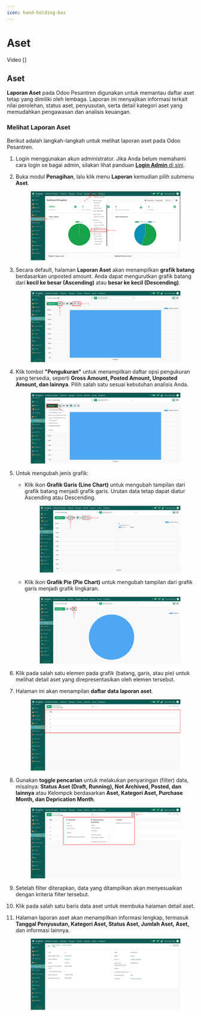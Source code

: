 ```yaml
---
icon: hand-holding-box
---
```


# Aset

Video \[]

## Aset

**Laporan Aset** pada Odoo Pesantren digunakan untuk memantau daftar aset tetap yang dimiliki oleh lembaga. Laporan ini menyajikan informasi terkait nilai perolehan, status aset, penyusutan, serta detail kategori aset yang memudahkan pengawasan dan analisis keuangan.

### Melihat Laporan Aset

Berikut adalah langkah-langkah untuk melihat laporan aset pada Odoo Pesantren.

1. Login menggunakan akun administrator. Jika Anda belum memahami cara login se bagai admin, silakan lihat panduan [**Login Admin** di sini](../../../panduan-login/login-admin.md).
2.  Buka modul **Penagihan**, lalu klik menu **Laporan** kemudian pilih submenu **Aset**.

    <figure><img src="../../../.gitbook/assets/images-797.png" alt=""><figcaption></figcaption></figure>


3.  Secara default, halaman **Laporan Aset** akan menampilkan **grafik batang** berdasarkan unposted amount. Anda dapat mengurutkan grafik batang dari **kecil ke besar (Ascending)** atau **besar ke kecil (Descending)**.&#x20;

    <figure><img src="../../../.gitbook/assets/images-798.png" alt=""><figcaption></figcaption></figure>


4.  Klik tombol **"Pengukuran"** untuk menampilkan daftar opsi pengukuran yang tersedia, seperti **Gross Amount, Posted Amount, Unposted Amount, dan lainnya**. Pilih salah satu sesuai kebutuhan analisis Anda.&#x20;

    <figure><img src="../../../.gitbook/assets/images-799.png" alt=""><figcaption></figcaption></figure>


5. Untuk mengubah jenis grafik:
   *   Klik ikon **Grafik Garis (Line Chart)** untuk mengubah tampilan dari grafik batang menjadi grafik garis. Urutan data tetap dapat diatur Ascending atau Descending.

       <figure><img src="../../../.gitbook/assets/images-800 (1).png" alt=""><figcaption></figcaption></figure>


   *   Klik ikon **Grafik Pie (Pie Chart)** untuk mengubah tampilan dari grafik garis menjadi grafik lingkaran.

       <figure><img src="../../../.gitbook/assets/images-801 (1).png" alt=""><figcaption></figcaption></figure>


6. Klik pada salah satu elemen pada grafik (batang, garis, atau pie) untuk melihat detail aset yang direpresentasikan oleh elemen tersebut.
7.  Halaman ini akan menampilan **daftar data laporan aset**.

    <figure><img src="../../../.gitbook/assets/images-802 (1).png" alt=""><figcaption></figcaption></figure>


8.  Gunakan **toggle pencarian** untuk melakukan penyaringan (filter) data, misalnya: **Status Aset (Draft, Running), Not Archived, Posted, dan lainnya** atau Kelompok berdasarkan **Aset, Kategori Aset, Purchase Month, dan Deprication Month**.

    <figure><img src="../../../.gitbook/assets/images-803 (1).png" alt=""><figcaption></figcaption></figure>


9. Setelah filter diterapkan, data yang ditampilkan akan menyesuaikan dengan kriteria filter tersebut.
10. Klik pada salah satu baris data aset untuk membuka halaman detail aset.
11. Halaman laporan aset akan menampilkan informasi lengkap, termasuk **Tanggal Penyusutan, Kategori Aset, Status Aset, Jumlah Aset, Aset,** dan informasi lainnya.

    <figure><img src="../../../.gitbook/assets/images-804 (1).png" alt=""><figcaption></figcaption></figure>
